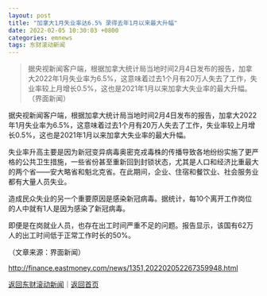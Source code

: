 ```yaml
---
layout: post
title: "加拿大1月失业率达6.5% 录得去年1月以来最大升幅"
date: 2022-02-05 10:30:03 +0800
categories: emnews
tags: 东财滚动新闻
---
```

> 据央视新闻客户端，根据加拿大统计局当地时间2月4日发布的报告，加拿大2022年1月失业率为6.5%，这意味着过去1个月有20万人失去了工作，失业率较上月增长0.5%，这也是2021年1月以来加拿大失业率的最大升幅。（界面新闻）

<p>据央视新闻客户端，根据加拿大统计局当地时间2月4日发布的报告，加拿大2022年1月失业率为6.5%，这意味着过去1个月有20万人失去了工作，失业率较上月增长0.5%，这也是2021年1月以来加拿大失业率的最大升幅。</p><p>失业率升高主要是因为新冠变异病毒奥密克戎毒株的传播导致各地纷纷实施了更严格的公共卫生措施，一些省份甚至重新回到封锁状态，尤其是人口和经济比重最大的两个省——安大略省和魁北克省。在此期间，企业、住宿和餐饮业、社会服务业都有大量人员失业。</p><p>造成民众失业的另一个重要原因是感染新冠病毒。据统计，每10个离开工作岗位的人中就有1人是因为感染了新冠病毒。</p><p>即便是在岗就业人员，也存在出工时间严重不足的问题。报告显示，该国有62万人的出工时间低于正常工作时长的50%。</p><p class="em_media">（文章来源：界面新闻）</p>

<http://finance.eastmoney.com/news/1351,202202052267359948.html>

[返回东财滚动新闻](//finews.withounder.com/emnews/)｜[返回首页](//finews.withounder.com/)